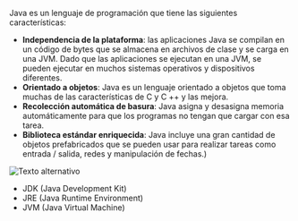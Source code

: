 Java es un lenguaje de programación que tiene las siguientes características:
- **Independencia de la plataforma**: las aplicaciones Java se compilan en un
código de bytes que se almacena en archivos de clase y se carga en una JVM.
Dado que las aplicaciones se ejecutan en una JVM, se pueden ejecutar en
muchos sistemas operativos y dispositivos diferentes.
- **Orientado a objetos**: Java es un lenguaje orientado a objetos que toma
muchas de las características de C y C ++ y las mejora.
- **Recolección automática de basura**: Java asigna y desasigna memoria
automáticamente para que los programas no tengan que cargar con esa tarea.
- **Biblioteca estándar enriquecida**: Java incluye una gran cantidad de objetos
prefabricados que se pueden usar para realizar tareas como entrada / salida,
redes y manipulación de fechas.)

![Texto alternativo](https://www.guru99.com/images/2/022220_0635_JDKvsJREvsJ1.png)
- JDK (Java Development Kit)
- JRE (Java Runtime Environment)
- JVM (Java Virtual Machine)














